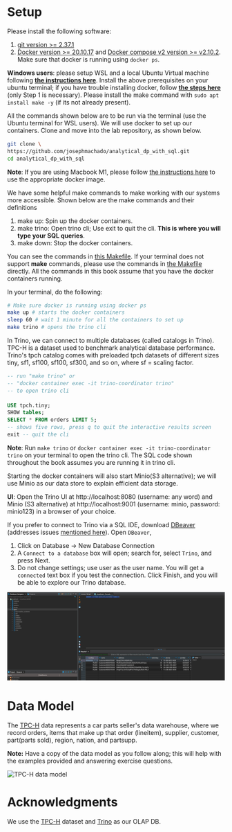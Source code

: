 # Setup

Please install the following software:

1. [git version >= 2.37.1](https://github.com/git-guides/install-git)
2. [Docker version >= 20.10.17](https://docs.docker.com/engine/install/) and [Docker compose v2 version >= v2.10.2](https://docs.docker.com/compose/#compose-v2-and-the-new-docker-compose-command). Make sure that docker is running using `docker ps`. 

**Windows users**: please setup WSL and a local Ubuntu Virtual machine following **[the instructions here](https://ubuntu.com/tutorials/install-ubuntu-on-wsl2-on-windows-10#1-overview)**. Install the above prerequisites on your ubuntu terminal; if you have trouble installing docker, follow **[the steps here](https://www.digitalocean.com/community/tutorials/how-to-install-and-use-docker-on-ubuntu-22-04#step-1-installing-docker)** (only Step 1 is necessary). Please install the make command with `sudo apt install make -y` (if its not already present). 

All the commands shown below are to be run via the terminal (use the Ubuntu terminal for WSL users). We will use docker to set up our containers. Clone and move into the lab repository, as shown below.

```bash
git clone \
https://github.com/josephmachado/analytical_dp_with_sql.git 
cd analytical_dp_with_sql
```

**Note**: If you are using Macbook M1, please follow [the instructions here](https://github.com/josephmachado/analytical_dp_with_sql/issues/4#issuecomment-1426902080) to use the appropriate docker image.

We have some helpful make commands to make working with our systems more accessible. Shown below are the make commands and their definitions

1. make up: Spin up the docker containers.
2. make trino: Open trino cli; Use exit to quit the cli. **This is where you will type your SQL queries**.
3. make down: Stop the docker containers.

You can see the commands in [this Makefile](https://github.com/josephmachado/analytical_dp_with_sql/blob/main/Makefile). If your terminal does not support **make** commands, please use the commands in [the Makefile](https://github.com/josephmachado/analytical_dp_with_sql/blob/main/Makefile) directly. All the commands in this book assume that you have the docker containers running.

In your terminal, do the following:

```bash
# Make sure docker is running using docker ps
make up # starts the docker containers
sleep 60 # wait 1 minute for all the containers to set up
make trino # opens the trino cli
```

In Trino, we can connect to multiple databases (called catalogs in Trino). TPC-H is a dataset used to benchmark analytical database performance. Trino's tpch catalog comes with preloaded tpch datasets of different sizes tiny, sf1, sf100, sf100, sf300, and so on, where sf = scaling factor.

```sql
-- run "make trino" or 
-- "docker container exec -it trino-coordinator trino" 
-- to open trino cli

USE tpch.tiny;
SHOW tables;
SELECT * FROM orders LIMIT 5;
-- shows five rows, press q to quit the interactive results screen
exit -- quit the cli
```

**Note**: Run `make trino` or `docker container exec -it trino-coordinator trino` on your terminal to open the trino cli. The SQL code shown throughout the book assumes you are running it in trino cli.

Starting the docker containers will also start Minio(S3 alternative); we will use Minio as our data store to explain efficient data storage.

**UI**: Open the Trino UI at http://localhost:8080 (username: any word) and Minio (S3 alternative) at http://localhost:9001 (username: minio, password: minio123) in a browser of your choice. 

If you prefer to connect to Trino via a SQL IDE, download [DBeaver](https://dbeaver.io/) (addresses issues [mentioned here](https://github.com/josephmachado/analytical_dp_with_sql/issues/8)). Open `DBeaver`, 

1. Click on Database -> New Database Connection
2. A `Connect to a database` box will open; search for, select `Trino`, and press Next.
3. Do not change settings; use user as the user name. You will get a `connected` text box if you test the connection. Click Finish, and you will be able to explore our Trino database.

![DBeaver](./images/dbeaver.png)

# Data Model

The [TPC-H](https://www.tpc.org/tpch/) data represents a car parts seller's data warehouse, where we record orders, items that make up that order (lineitem), supplier, customer, part(parts sold), region, nation, and partsupp.

**Note:** Have a copy of the data model as you follow along; this will help with the examples provided and answering exercise questions.

![TPC-H data model](./images/tpch_erd.png)

# Acknowledgments

We use the [TPC-H](https://www.tpc.org/tpch/) dataset and [Trino](https://trino.io/) as our OLAP DB.

